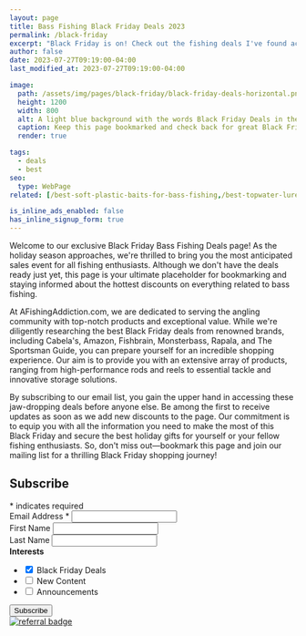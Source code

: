 ```yaml
---
layout: page
title: Bass Fishing Black Friday Deals 2023
permalink: /black-friday
excerpt: "Black Friday is on! Check out the fishing deals I've found across the web."
author: false
date: 2023-07-27T09:19:00-04:00
last_modified_at: 2023-07-27T09:19:00-04:00

image:
  path: /assets/img/pages/black-friday/black-friday-deals-horizontal.png
  height: 1200
  width: 800
  alt: A light blue background with the words Black Friday Deals in the foreground
  caption: Keep this page bookmarked and check back for great Black Friday deals this holiday season.
  render: true

tags:
  - deals
  - best
seo:
  type: WebPage
related: [/best-soft-plastic-baits-for-bass-fishing,/best-topwater-lures-for-bass-fishing,/best-time-to-go-bass-fishing,]

is_inline_ads_enabled: false
has_inline_signup_form: true
---
```


Welcome to our exclusive Black Friday Bass Fishing Deals page! As the holiday season approaches, we're thrilled to bring you the most anticipated sales event for all fishing enthusiasts. Although we don't have the deals ready just yet, this page is your ultimate placeholder for bookmarking and staying informed about the hottest discounts on everything related to bass fishing.

At AFishingAddiction.com, we are dedicated to serving the angling community with top-notch products and exceptional value. While we're diligently researching the best Black Friday deals from renowned brands, including Cabela's, Amazon, Fishbrain, Monsterbass, Rapala, and The Sportsman Guide, you can prepare yourself for an incredible shopping experience. Our aim is to provide you with an extensive array of products, ranging from high-performance rods and reels to essential tackle and innovative storage solutions.

By subscribing to our email list, you gain the upper hand in accessing these jaw-dropping deals before anyone else. Be among the first to receive updates as soon as we add new discounts to the page. Our commitment is to equip you with all the information you need to make the most of this Black Friday and secure the best holiday gifts for yourself or your fellow fishing enthusiasts. So, don't miss out—bookmark this page and join our mailing list for a thrilling Black Friday shopping journey!

<div id="mc_embed_shell">
  <link href="//cdn-images.mailchimp.com/embedcode/classic-061523.css" rel="stylesheet" type="text/css">
  <div id="mc_embed_signup">
    <form action="https://afishingaddiction.us18.list-manage.com/subscribe/post?u=b4d57dab9c2172731a26d8226&amp;id=8eeb8124be&amp;f_id=00fd21e7f0" method="post" id="mc-embedded-subscribe-form" name="mc-embedded-subscribe-form" class="validate" target="_blank">
        <div id="mc_embed_signup_scroll">
          <h2>Subscribe</h2>
          <div class="indicates-required"><span class="asterisk">*</span> indicates required</div>
          <div class="mc-field-group">
            <label for="mce-EMAIL">Email Address <span class="asterisk">*</span></label>
            <input type="email" name="EMAIL" class="required email" id="mce-EMAIL" required="" value="">
          </div>
          <div class="mc-field-group"><label for="mce-FNAME">First Name </label><input type="text" name="FNAME" class=" text" id="mce-FNAME" value=""></div>
          <div class="mc-field-group"><label for="mce-LNAME">Last Name </label><input type="text" name="LNAME" class=" text" id="mce-LNAME" value=""></div>
          <input type="hidden" name="SIGNUP_LOC" class=" text" id="mce-SIGNUP_LOC" value="{{ site.url }}{{ page.url }}">
          <div class="mc-field-group input-group">
            <strong>Interests </strong>
            <ul>
              <li>
                <input type="checkbox" name="group[222697][2]" id="mce-group[222697]-222697-1" value="" checked="checked">
                <label for="mce-group[222697]-222697-1">Black Friday Deals</label>
              </li>
              <li>
                <input type="checkbox" name="group[222697][1]" id="mce-group[222697]-222697-0" value="">
                <label for="mce-group[222697]-222697-0">New Content</label>
              </li>
              <li>
                <input type="checkbox" name="group[222697][4]" id="mce-group[222697]-222697-2" value="">
                <label for="mce-group[222697]-222697-2">Announcements</label>
              </li>
            </ul>
          </div>
        <div id="mce-responses" class="clear foot">
            <div class="response" id="mce-error-response" style="display: none;"></div>
            <div class="response" id="mce-success-response" style="display: none;"></div>
        </div>
    <div aria-hidden="true" style="position: absolute; left: -5000px;">
        /* real people should not fill this in and expect good things - do not remove this or risk form bot signups */
        <input type="text" name="b_b4d57dab9c2172731a26d8226_8eeb8124be" tabindex="-1" value="">
    </div>
        <div class="optionalParent">
            <div class="clear foot">
                <input type="submit" name="subscribe" id="mc-embedded-subscribe" class="button" value="Subscribe">
                <p class="brandingLogo" style="margin: 0px auto;"><a href="http://eepurl.com/inbtrw" title="Mailchimp - email marketing made easy and fun"><img src="https://eep.io/mc-cdn-images/template_images/branding_logo_text_dark_dtp.svg" alt="referral badge"></a></p>
            </div>
        </div>
    </div>
</form>
</div>
<script type="text/javascript" src="//s3.amazonaws.com/downloads.mailchimp.com/js/mc-validate.js"></script><script type="text/javascript">(function($) {window.fnames = new Array(); window.ftypes = new Array();fnames[0]=EMAIL;ftypes[0]=merge;,fnames[1]=FNAME;ftypes[1]=merge;,fnames[2]=LNAME;ftypes[2]=merge;,fnames[3]=SIGNUP_LOC;ftypes[3]=merge;,fnames[undefined]=interests_222697;ftypes[undefined]=group;false}(jQuery));var $mcj = jQuery.noConflict(true);</script></div>
